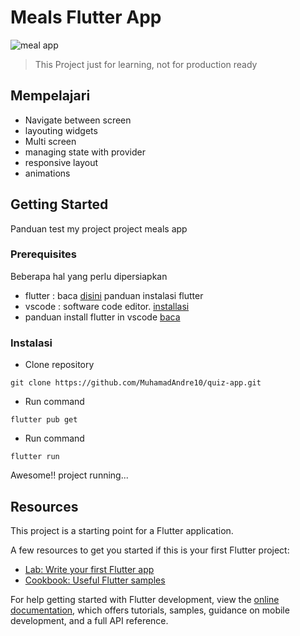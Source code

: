 # Meals Flutter App

![meal app](https://github.com/MuhamadAndre10/meals_flutter_app/blob/main/assets/img/meals.png?raw=true)

> This Project just for learning, not for production ready

## Mempelajari
- Navigate between screen
- layouting widgets
- Multi screen
- managing state with provider
- responsive layout
- animations

## Getting Started

Panduan test my project project meals app

### Prerequisites
Beberapa hal yang perlu dipersiapkan
- flutter : baca [disini](https://docs.flutter.dev/get-started/install) panduan instalasi flutter
- vscode : software code editor. [installasi](https://code.visualstudio.com/)
- panduan install flutter in vscode [baca](CjwKCAiA1MCrBhAoEiwAC2d64Xmu2PkjiMkH9gyfkdD0vznBQpkzfIvVwjNJI09oSnEPVk1j4b9u_xoCgWQQAvD_BwE)

### Instalasi

- Clone repository
```
git clone https://github.com/MuhamadAndre10/quiz-app.git
```
- Run command
```
flutter pub get
```
- Run command
```
flutter run
``` 

Awesome!! project running...

## Resources

This project is a starting point for a Flutter application.

A few resources to get you started if this is your first Flutter project:

- [Lab: Write your first Flutter app](https://docs.flutter.dev/get-started/codelab)
- [Cookbook: Useful Flutter samples](https://docs.flutter.dev/cookbook)

For help getting started with Flutter development, view the
[online documentation](https://docs.flutter.dev/), which offers tutorials,
samples, guidance on mobile development, and a full API reference.
